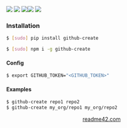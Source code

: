 <!--
https://readme42.com
-->



[![](https://img.shields.io/badge/OS-Unix-blue.svg?longCache=True)]()
[![](https://img.shields.io/pypi/v/github-create.svg?maxAge=3600)](https://pypi.org/project/github-create/)
[![](https://img.shields.io/npm/v/github-create.svg?maxAge=3600)](https://www.npmjs.com/package/github-create)[![](https://img.shields.io/badge/License-Unlicense-blue.svg?longCache=True)](https://unlicense.org/)
[![](https://github.com/andrewp-as-is/github-create/workflows/tests42/badge.svg)](https://github.com/andrewp-as-is/github-create/actions)

### Installation
```bash
$ [sudo] pip install github-create
```

```bash
$ [sudo] npm i -g github-create
```

#### Config
```bash
$ export GITHUB_TOKEN="<GITHUB_TOKEN>"
```

#### Examples
```bash
$ github-create repo1 repo2
$ github-create my_org/repo1 my_org/repo2
```

<p align="center">
    <a href="https://readme42.com/">readme42.com</a>
</p>
